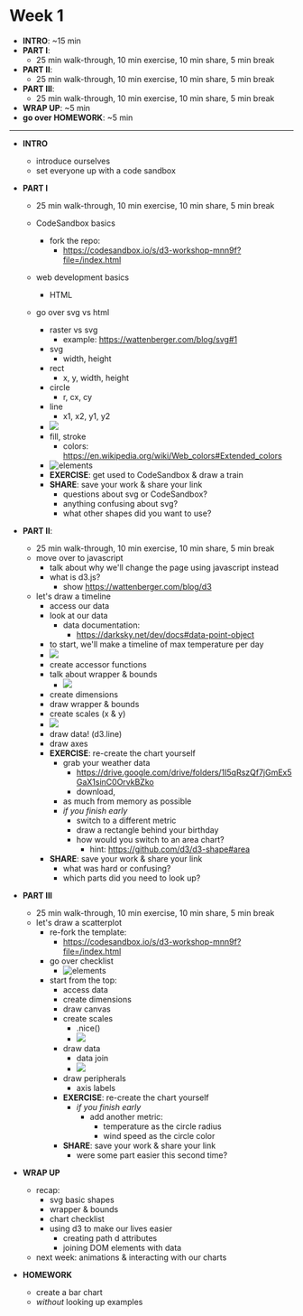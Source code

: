 # Week 1

- **INTRO**: ~15 min
- **PART I**:
  - 25 min walk-through, 10 min exercise, 10 min share, 5 min break
- **PART II**:
  - 25 min walk-through, 10 min exercise, 10 min share, 5 min break
- **PART III**:
  - 25 min walk-through, 10 min exercise, 10 min share, 5 min break
- **WRAP UP**: ~5 min
- **go over HOMEWORK**: ~5 min

---

- **INTRO**
  - introduce ourselves
  - set everyone up with a code sandbox

- **PART I**
  - 25 min walk-through, 10 min exercise, 10 min share, 5 min break
  - CodeSandbox basics
    - fork the repo:
      - https://codesandbox.io/s/d3-workshop-mnn9f?file=/index.html

  - web development basics
    - HTML
  - go over svg vs html
    - raster vs svg
      - example: https://wattenberger.com/blog/svg#1
    - svg
      - width, height
    - rect
      - x, y, width, height
    - circle
      - r, cx, cy
    - line
      - x1, x2, y1, y2
    - ![](./../images/basic-shapes.png)
    - fill, stroke
      - colors: https://en.wikipedia.org/wiki/Web_colors#Extended_colors
    - ![elements](./../images/svg-elements.png)
    - **EXERCISE**: get used to CodeSandbox & draw a train
    - **SHARE**: save your work & share your link
      - questions about svg or CodeSandbox?
      - anything confusing about svg?
      - what other shapes did you want to use?

- **PART II**:
  - 25 min walk-through, 10 min exercise, 10 min share, 5 min break
  - move over to javascript
    - talk about why we'll change the page using javascript instead
    - what is d3.js?
      - show https://wattenberger.com/blog/d3
  - let's draw a timeline
    - access our data
    - look at our data
      - data documentation:
        - https://darksky.net/dev/docs#data-point-object
    - to start, we'll make a timeline of max temperature per day
    - ![](../images/line-finished.png)
    - create accessor functions
    - talk about wrapper & bounds
      - ![](../images/wrapper-bounds.png)
    - create dimensions
    - draw wrapper & bounds
    - create scales (x & y)
    - ![](../images/scale-temp-px.png)
    - draw data! (d3.line)
    - draw axes
    - **EXERCISE**: re-create the chart yourself
      - grab your weather data
        - https://drive.google.com/drive/folders/1I5qRszQf7jGmEx5GaX1sinC0OrvkBZko
        - download,
      - as much from memory as possible
      - *if you finish early*
        - switch to a different metric
        - draw a rectangle behind your birthday
        - how would you switch to an area chart?
          - hint: https://github.com/d3/d3-shape#area
    - **SHARE**: save your work & share your link
      - what was hard or confusing?
      - which parts did you need to look up?

- **PART III**
  - 25 min walk-through, 10 min exercise, 10 min share, 5 min break
  - let's draw a scatterplot
    - re-fork the template:
      - https://codesandbox.io/s/d3-workshop-mnn9f?file=/index.html
    - go over checklist
      - ![elements](./../images/chart-checklist.png)
    - start from the top:
      - access data
      - create dimensions
      - draw canvas
      - create scales
        - .nice()
        - ![](../images/scatterplot-not-nice.png)
      - draw data
        - data join
        - ![](../images/join-v2.png)
      - draw peripherals
        - axis labels
      - **EXERCISE**: re-create the chart yourself
        - *if you finish early*
          - add another metric:
            - temperature as the circle radius
            - wind speed as the circle color
      - **SHARE**: save your work & share your link
        - were some part easier this second time?

- **WRAP UP**
  - recap:
    - svg basic shapes
    - wrapper & bounds
    - chart checklist
    - using d3 to make our lives easier
      - creating path d attributes
      - joining DOM elements with data
  - next week: animations & interacting with our charts

- **HOMEWORK**
  - create a bar chart
  - *without* looking up examples
